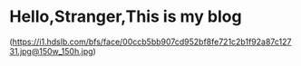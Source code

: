 # Hello,Stranger,This is my blog
(https://i1.hdslb.com/bfs/face/00ccb5bb907cd952bf8fe721c2b1f92a87c12731.jpg@150w_150h.jpg)

